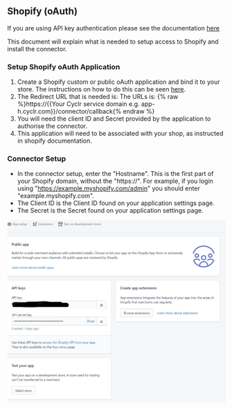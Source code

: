 
## Shopify (oAuth) ##

If you are using API key authentication please see the documentation [here](https://docs.cyclr.com/shopify)

This document will explain what is needed to setup access to Shopify and install the connector.

### Setup Shopify oAuth Application ###
1. Create a Shopify custom or public oAuth application and bind it to your store. The instructions on how to do this can be seen [here](https://help.shopify.com/en/partners/making-apps).
2. The Redirect URL that is needed is: The URLs is: {% raw %}https://{{Your Cyclr service domain e.g. app-h.cyclr.com}}/connector/callback{% endraw %} 
3. You will need the client ID and Secret provided by the application to authorise the connector.
4. This application will need to be associated with your shop, as instructed in shopify documentation.

### Connector Setup ###
- In the connector setup, enter the "Hostname". This is the first part of your Shopify domain, without the "https://". For example, if you login using "https://example.myshopify.com/admin" you should enter "example.myshopify.com".
- The Client ID is the Client ID found on your application settings page.
- The Secret is the Secret found on your application settings page.

![Shopify Details](./images/shopify-2.png)

